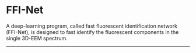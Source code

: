 # FFI-Net
A deep-learning program, called fast fluorescent identification network (FFI-Net), is designed to fast identify the fluorescent components in the single 3D-EEM spectrum.  

---
## 
